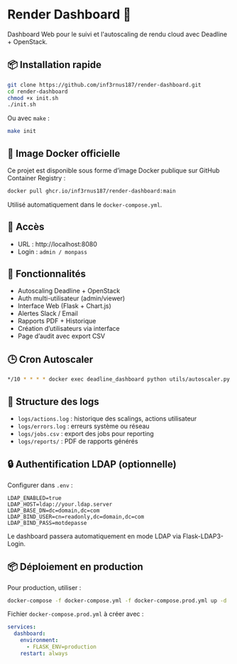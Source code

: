 # Render Dashboard 🚀

Dashboard Web pour le suivi et l'autoscaling de rendu cloud avec Deadline + OpenStack.

## 📦 Installation rapide

```bash
git clone https://github.com/inf3rnus187/render-dashboard.git
cd render-dashboard
chmod +x init.sh
./init.sh
```

Ou avec `make` :

```bash
make init
```
## 🐳 Image Docker officielle

Ce projet est disponible sous forme d’image Docker publique sur GitHub Container Registry :

```bash
docker pull ghcr.io/inf3rnus187/render-dashboard:main
```

Utilisé automatiquement dans le `docker-compose.yml`.


## 🔐 Accès
- URL : http://localhost:8080
- Login : `admin / monpass`

## 🧩 Fonctionnalités
- Autoscaling Deadline + OpenStack
- Auth multi-utilisateur (admin/viewer)
- Interface Web (Flask + Chart.js)
- Alertes Slack / Email
- Rapports PDF + Historique
- Création d’utilisateurs via interface
- Page d’audit avec export CSV

## 🕒 Cron Autoscaler
```bash
*/10 * * * * docker exec deadline_dashboard python utils/autoscaler.py
```

## 📁 Structure des logs

- `logs/actions.log` : historique des scalings, actions utilisateur
- `logs/errors.log` : erreurs système ou réseau
- `logs/jobs.csv` : export des jobs pour reporting
- `logs/reports/` : PDF de rapports générés

## 🔒 Authentification LDAP (optionnelle)

Configurer dans `.env` :

```env
LDAP_ENABLED=true
LDAP_HOST=ldap://your.ldap.server
LDAP_BASE_DN=dc=domain,dc=com
LDAP_BIND_USER=cn=readonly,dc=domain,dc=com
LDAP_BIND_PASS=motdepasse
```

Le dashboard passera automatiquement en mode LDAP via Flask-LDAP3-Login.

## 📦 Déploiement en production

Pour production, utiliser :

```bash
docker-compose -f docker-compose.yml -f docker-compose.prod.yml up -d
```

Fichier `docker-compose.prod.yml` à créer avec :

```yaml
services:
  dashboard:
    environment:
      - FLASK_ENV=production
    restart: always
```
